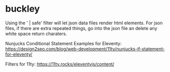 # buckley
Using the ' | safe' filter will let json data files render html elements.
For json files, if there are extra repeated things, go into the json file an delete any white space return charaters.

Nunjucks Conditional Statement Examples for Eleventy: https://design2seo.com/blog/web-development/11ty/nunjucks-if-statement-for-eleventy/

Filters for 11ty: https://11ty.rocks/eleventyjs/content/

